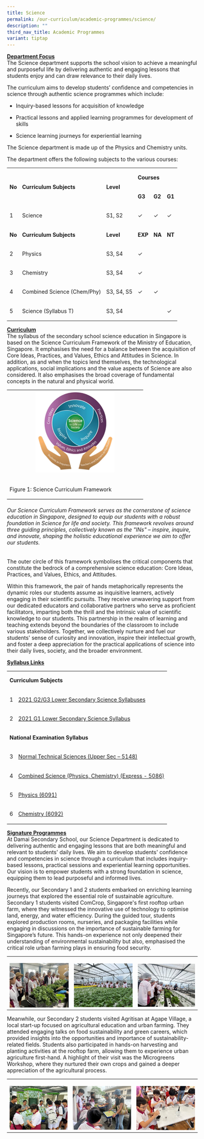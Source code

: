 ```yaml
---
title: Science
permalink: /our-curriculum/academic-programmes/science/
description: ""
third_nav_title: Academic Programmes
variant: tiptap
---
```

<p><strong><u>Department Focus<br></u></strong>The Science department supports
the school vision to achieve a meaningful and purposeful life by delivering
authentic and engaging lessons that students enjoy and can draw relevance
to their daily lives.</p>
<p>The curriculum aims to develop students’ confidence and competencies in
science through authentic science programmes which include:</p>
<ul data-tight="true" class="tight">
<li>
<p>Inquiry-based lessons for acquisition of knowledge</p>
</li>
<li>
<p>Practical lessons and applied learning programmes for development of skills</p>
</li>
<li>
<p>Science learning journeys for experiential learning</p>
</li>
</ul>
<p>The Science department is made up of the Physics and Chemistry units.&nbsp;</p>
<p>The department offers the following subjects to the various courses:</p>
<table style="minWidth: 150px">
<colgroup>
<col>
<col>
<col>
<col>
<col>
<col>
</colgroup>
<tbody>
<tr>
<td rowspan="2" colspan="1">
<p><strong>No</strong>
</p>
</td>
<td rowspan="2" colspan="1">
<p><strong>Curriculum Subjects</strong>
</p>
</td>
<td rowspan="2" colspan="1">
<p><strong>Level</strong>
</p>
</td>
<td rowspan="1" colspan="3">
<p><strong>Courses</strong>
</p>
</td>
</tr>
<tr>
<td rowspan="1" colspan="1">
<p><strong>G3</strong>
</p>
</td>
<td rowspan="1" colspan="1">
<p><strong>G2</strong>
</p>
</td>
<td rowspan="1" colspan="1">
<p><strong>G1</strong>
</p>
</td>
</tr>
<tr>
<td rowspan="1" colspan="1">
<p>1</p>
</td>
<td rowspan="1" colspan="1">
<p>Science</p>
</td>
<td rowspan="1" colspan="1">
<p>S1, S2</p>
</td>
<td rowspan="1" colspan="1">
<p>✓</p>
</td>
<td rowspan="1" colspan="1">
<p>✓</p>
</td>
<td rowspan="1" colspan="1">
<p>✓</p>
</td>
</tr>
<tr>
<td rowspan="1" colspan="1">
<p><strong>No</strong>
</p>
</td>
<td rowspan="1" colspan="1">
<p><strong>Curriculum Subjects</strong>
</p>
</td>
<td rowspan="1" colspan="1">
<p><strong>Level</strong>
</p>
</td>
<td rowspan="1" colspan="1">
<p><strong>EXP</strong>
</p>
</td>
<td rowspan="1" colspan="1">
<p><strong>NA</strong>
</p>
</td>
<td rowspan="1" colspan="1">
<p><strong>NT</strong>
</p>
</td>
</tr>
<tr>
<td rowspan="1" colspan="1">
<p>2</p>
</td>
<td rowspan="1" colspan="1">
<p>Physics</p>
</td>
<td rowspan="1" colspan="1">
<p>S3, S4</p>
</td>
<td rowspan="1" colspan="1">
<p>✓</p>
</td>
<td rowspan="1" colspan="1">
<p></p>
</td>
<td rowspan="1" colspan="1">
<p></p>
</td>
</tr>
<tr>
<td rowspan="1" colspan="1">
<p>3</p>
</td>
<td rowspan="1" colspan="1">
<p>Chemistry</p>
</td>
<td rowspan="1" colspan="1">
<p>S3, S4</p>
</td>
<td rowspan="1" colspan="1">
<p>✓</p>
</td>
<td rowspan="1" colspan="1">
<p></p>
</td>
<td rowspan="1" colspan="1">
<p></p>
</td>
</tr>
<tr>
<td rowspan="1" colspan="1">
<p>4</p>
</td>
<td rowspan="1" colspan="1">
<p>Combined Science (Chem/Phy)</p>
</td>
<td rowspan="1" colspan="1">
<p>S3, S4, S5</p>
</td>
<td rowspan="1" colspan="1">
<p>✓</p>
</td>
<td rowspan="1" colspan="1">
<p>✓</p>
</td>
<td rowspan="1" colspan="1">
<p>&nbsp;</p>
</td>
</tr>
<tr>
<td rowspan="1" colspan="1">
<p>5</p>
</td>
<td rowspan="1" colspan="1">
<p>Science (Syllabus T)</p>
</td>
<td rowspan="1" colspan="1">
<p>S3, S4</p>
</td>
<td rowspan="1" colspan="1">
<p>&nbsp;</p>
</td>
<td rowspan="1" colspan="1">
<p>&nbsp;</p>
</td>
<td rowspan="1" colspan="1">
<p>✓</p>
</td>
</tr>
</tbody>
</table>
<p><strong><u>Curriculum<br></u></strong>The syllabus of the secondary school
science education in Singapore is based on the Science Curriculum Framework
of the Ministry of Education, Singapore. It emphasises the need for a balance
between the acquisition of Core Ideas, Practices, and Values, Ethics and
Attitudes in Science. In addition, as and when the topics lend themselves,
the technological applications, social implications and the value aspects
of Science are also considered. It also emphasises the broad coverage of
fundamental concepts in the natural and physical world.</p>
<table style="minWidth: 25px">
<colgroup>
<col>
</colgroup>
<tbody>
<tr>
<th rowspan="1" colspan="1">
<div class="isomer-image-wrapper">
<img style="max-width:60%" height="auto" width="100%" src="/images/Curriculum/Science/2023_science_6.png">
</div>
<p></p>
</th>
</tr>
<tr>
<td rowspan="1" colspan="1">
<p>Figure 1: Science Curriculum Framework</p>
</td>
</tr>
</tbody>
</table>
<h6>Our Science Curriculum Framework serves as the cornerstone of science education in Singapore, designed to equip our students with a robust foundation in Science for life and society. This framework revolves around three guiding principles, collectively known as the "INs" – inspire, inquire, and innovate, shaping the holistic educational experience we aim to offer our students.</h6>
<p>The outer circle of this framework symbolises the critical components
that constitute the bedrock of a comprehensive science education: Core
Ideas, Practices, and Values, Ethics, and Attitudes.</p>
<p>Within this framework, the pair of hands metaphorically represents the
dynamic roles our students assume as inquisitive learners, actively engaging
in their scientific pursuits. They receive unwavering support from our
dedicated educators and collaborative partners who serve as proficient
facilitators, imparting both the thrill and the intrinsic value of scientific
knowledge to our students. This partnership in the realm of learning and
teaching extends beyond the boundaries of the classroom to include various
stakeholders. Together, we collectively nurture and fuel our students'
sense of curiosity and innovation, inspire their intellectual growth, and
foster a deep appreciation for the practical applications of science into
their daily lives, society, and the broader environment.</p>
<p><strong><u>Syllabus Links</u></strong>
</p>
<table style="minWidth: 50px">
<colgroup>
<col>
<col>
</colgroup>
<tbody>
<tr>
<td rowspan="1" colspan="2">
<p><strong>Curriculum Subjects</strong>
</p>
</td>
</tr>
<tr>
<td rowspan="1" colspan="1">
<p>1</p>
</td>
<td rowspan="1" colspan="1">
<p><a href="https://www.moe.gov.sg/-/media/files/secondary/fsbb/syllabus/2021-g2g3-lower-secondary-science-syllabus-updated-apr-2024.pdf" rel="noopener noreferrer nofollow" target="_blank">2021 G2/G3 Lower Secondary Science Syllabuses</a>
</p>
</td>
</tr>
<tr>
<td rowspan="1" colspan="1">
<p>2</p>
</td>
<td rowspan="1" colspan="1">
<p><a href="https://www.moe.gov.sg/-/media/files/secondary/fsbb/syllabus/2021-g1-lower-secondary-science-syllabus-updated-apr-2024.pdf" rel="noopener noreferrer nofollow" target="_blank">2021 G1 Lower Secondary Science Syllabus</a>&nbsp;</p>
</td>
</tr>
<tr>
<td rowspan="1" colspan="2">
<p><strong>National Examination Syllabus</strong>
</p>
</td>
</tr>
<tr>
<td rowspan="1" colspan="1">
<p>3</p>
</td>
<td rowspan="1" colspan="1">
<p><a href="https://www.seab.gov.sg/docs/default-source/national-examinations/syllabus/nlevel/2024syllabus/5148_y24_sy.pdf" rel="noopener noreferrer nofollow" target="_blank">Normal Technical Sciences (Upper Sec – 5148)</a>
</p>
</td>
</tr>
<tr>
<td rowspan="1" colspan="1">
<p>4</p>
</td>
<td rowspan="1" colspan="1">
<p><a href="https://www.seab.gov.sg/docs/default-source/national-examinations/syllabus/olevel/2024syllabus/5086_y24_sy.pdf" rel="noopener noreferrer nofollow" target="_blank">Combined Science (Physics, Chemistry) (Express - 5086)</a>
</p>
</td>
</tr>
<tr>
<td rowspan="1" colspan="1">
<p>5</p>
</td>
<td rowspan="1" colspan="1">
<p><a href="https://www.seab.gov.sg/docs/default-source/national-examinations/syllabus/olevel/2024syllabus/6091_y24_sy.pdf" rel="noopener noreferrer nofollow" target="_blank">Physics (6091)</a>
</p>
</td>
</tr>
<tr>
<td rowspan="1" colspan="1">
<p>6</p>
</td>
<td rowspan="1" colspan="1">
<p><a href="https://www.seab.gov.sg/docs/default-source/national-examinations/syllabus/olevel/2024syllabus/6092_y24_sy.pdf" rel="noopener noreferrer nofollow" target="_blank">Chemistry (6092)</a>
</p>
</td>
</tr>
</tbody>
</table>
<p><strong><u>Signature Programmes<br></u></strong>At Damai Secondary School,
our Science Department is dedicated to delivering authentic and engaging
lessons that are both meaningful and relevant to students' daily lives.
We aim to develop students' confidence and competencies in science through
a curriculum that includes inquiry-based lessons, practical sessions and
experiential learning opportunities. Our vision is to empower students
with a strong foundation in science, equipping them to lead purposeful
and informed lives.</p>
<p>Recently, our Secondary 1 and 2 students embarked on enriching learning
journeys that explored the essential role of sustainable agriculture. Secondary
1 students visited ComCrop, Singapore's first rooftop urban farm, where
they witnessed the innovative use of technology to optimise land, energy,
and water efficiency. During the guided tour, students explored production
rooms, nurseries, and packaging facilities while engaging in discussions
on the importance of sustainable farming for Singapore’s future. This hands-on
experience not only deepened their understanding of environmental sustainability
but also, emphasised the critical role urban farming plays in ensuring
food security.</p>
<table style="minWidth: 75px">
<colgroup>
<col>
<col>
<col>
</colgroup>
<tbody>
<tr>
<th rowspan="1" colspan="1">
<p></p>
<div class="isomer-image-wrapper">
<img style="width: 100%" height="auto" width="100%" alt="" src="/images/Curriculum/Science/Science_2025_01.jpg">
</div>
</th>
<th rowspan="1" colspan="1">
<p></p>
<div class="isomer-image-wrapper">
<img style="width: 100%" height="auto" width="100%" alt="" src="/images/Curriculum/Science/Science_2025_02.jpg">
</div>
</th>
<th rowspan="1" colspan="1">
<p></p>
<div class="isomer-image-wrapper">
<img style="width: 100%" height="auto" width="100%" alt="" src="/images/Curriculum/Science/Science_2025_03.jpg">
</div>
</th>
</tr>
</tbody>
</table>
<p>Meanwhile, our Secondary 2 students visited Agritisan at Agape Village,
a local start-up focused on agricultural education and urban farming. They
attended engaging talks on food sustainability and green careers, which
provided insights into the opportunities and importance of sustainability-related
fields. Students also participated in hands-on harvesting and planting
activities at the rooftop farm, allowing them to experience urban agriculture
first-hand. A highlight of their visit was the Microgreens Workshop, where
they nurtured their own crops and gained a deeper appreciation of the agricultural
process.</p>
<table style="minWidth: 75px">
<colgroup>
<col>
<col>
<col>
</colgroup>
<tbody>
<tr>
<th rowspan="1" colspan="1">
<p></p>
<div class="isomer-image-wrapper">
<img style="width: 100%" height="auto" width="100%" alt="" src="/images/Curriculum/Science/Science_2025_04.jpg">
</div>
</th>
<th rowspan="1" colspan="1">
<p></p>
<div class="isomer-image-wrapper">
<img style="width: 100%" height="auto" width="100%" alt="" src="/images/Curriculum/Science/Science_2025_05.jpg">
</div>
</th>
<th rowspan="1" colspan="1">
<p></p>
<div class="isomer-image-wrapper">
<img style="width: 100%" height="auto" width="100%" alt="" src="/images/Curriculum/Science/Science_2025_06.jpg">
</div>
</th>
</tr>
</tbody>
</table>
<p></p>